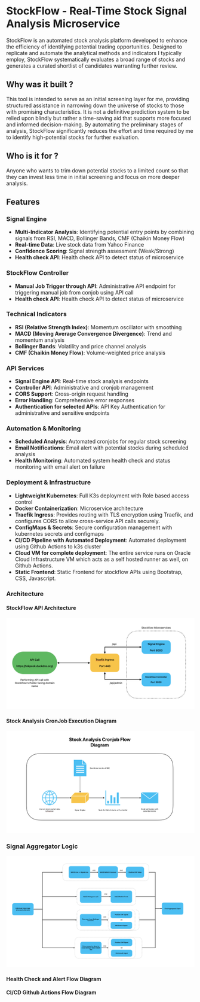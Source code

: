 # StockFlow - Real-Time Stock Signal Analysis Microservice

StockFlow is an automated stock analysis platform developed to enhance the efficiency of identifying potential trading opportunities. Designed to replicate and automate the analytical methods and indicators I typically employ, StockFlow systematically evaluates a broad range of stocks and generates a curated shortlist of candidates warranting further review.

## Why was it built ?
This tool is intended to serve as an initial screening layer for me, providing structured assistance in narrowing down the universe of stocks to those with promising characteristics. It is not a definitive prediction system to be relied upon blindly but rather a time-saving aid that supports more focused and informed decision-making. By automating the preliminary stages of analysis, StockFlow significantly reduces the effort and time required by me to identify high-potential stocks for further evaluation.

## Who is it for ?
Anyone who wants to trim down potential stocks to a limited count so that they can invest less time in initial screening and focus on more deeper analysis.

## Features

### **Signal Engine**
- **Multi-Indicator Analysis**: Identifying potential entry points by combining signals from RSI, MACD, Bollinger Bands, CMF (Chaikin Money Flow)
- **Real-time Data**: Live stock data from Yahoo Finance
- **Confidence Scoring**: Signal strength assessment (Weak/Strong)
- **Health check API**: Health check API to detect status of microservice

### **StockFlow Controller**
- **Manual Job Trigger through API**: Administrative API endpoint for triggering manual job from conjob using API call
- **Health check API**: Health check API to detect status of microservice

### **Technical Indicators**
- **RSI (Relative Strength Index)**: Momentum oscillator with smoothing
- **MACD (Moving Average Convergence Divergence)**: Trend and momentum analysis
- **Bollinger Bands**: Volatility and price channel analysis
- **CMF (Chaikin Money Flow)**: Volume-weighted price analysis

### **API Services**
- **Signal Engine API**: Real-time stock analysis endpoints
- **Controller API**: Administrative and cronjob management
- **CORS Support**: Cross-origin request handling
- **Error Handling**: Comprehensive error responses
- **Authentication for selected APIs**: API Key Authentication for administrative and sensitive endpoints 

### **Automation & Monitoring**
- **Scheduled Analysis**: Automated cronjobs for regular stock screening
- **Email Notifications**: Email alert with potential stocks during scheduled analysis
- **Health Monitoring**: Automated system health check and status monitoring with email alert on failure

### **Deployment & Infrastructure**
- **Lightweight Kubernetes**: Full K3s deployment with Role based access control
- **Docker Containerization**: Microservice architecture
- **Traefik Ingress**: Provides routing with TLS encryption using Traefik, and configures CORS to allow cross-service API calls securely.
- **ConfigMaps & Secrets**: Secure configuration management with kubernetes secrets and configmaps
- **CI/CD Pipeline with Automated Deployment**: Automated deployment using Github Actions to k3s cluster
- **Cloud VM for complete deployment**: The entire service runs on Oracle Cloud Infrastructure VM which acts as a self hosted runner as well, on Github Actions.
- **Static Frontend**: Static Frontend for stockflow APIs using Bootstrap, CSS, Javascript.

### **Architecture**

#### **StockFlow API Architecture**
![StockFlow API Architecture](docs/diagrams/api-flow-diagram.png)

#### **Stock Analysis CronJob Execution Diagram**
![Stock Analysis CronJob Execution Diagram](docs/diagrams/cronjob-execution-diagram.png)

### **Signal Aggregator Logic**
![Signal Aggregator Logic](docs/diagrams/signal-aggregator-logic.png)

#### **Health Check and Alert Flow Diagram**

#### **CI/CD Github Actions Flow Diagram**



